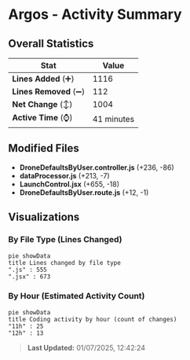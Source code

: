 # Argos - Activity Summary 

## Overall Statistics

| Stat                   | Value                                                             |
| ---------------------- | ----------------------------------------------------------------- |
| **Lines Added** (➕)   | 1116                                          |
| **Lines Removed** (➖) | 112                                        |
| **Net Change** (↕)    | 1004                |
| **Active Time** (⌚)   | 41 minutes |


## Modified Files
- **DroneDefaultsByUser.controller.js** (+236, -86)
- **dataProcessor.js** (+213, -7)
- **LaunchControl.jsx** (+655, -18)
- **DroneDefaultsByUser.route.js** (+12, -1)

## Visualizations

### By File Type (Lines Changed)

```mermaid
pie showData
title Lines changed by file type
".js" : 555
".jsx" : 673
```

### By Hour (Estimated Activity Count)

```mermaid
pie showData
title Coding activity by hour (count of changes)
"11h" : 25
"12h" : 13
```


> **Last Updated:** 01/07/2025, 12:42:24